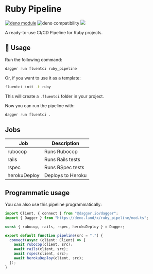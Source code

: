 # Ruby Pipeline

[![deno module](https://shield.deno.dev/x/ruby_pipeline)](https://deno.land/x/ruby_pipeline)
![deno compatibility](https://shield.deno.dev/deno/^1.34)
[![](https://img.shields.io/codecov/c/gh/fluent-ci-templates/ruby-pipeline)](https://codecov.io/gh/fluent-ci-templates/ruby-pipeline)

A ready-to-use CI/CD Pipeline for Ruby projects.

## 🚀 Usage

Run the following command:

```bash
dagger run fluentci ruby_pipeline
```

Or, if you want to use it as a template:

```bash
fluentci init -t ruby
```

This will create a `.fluentci` folder in your project.

Now you can run the pipeline with:

```bash
dagger run fluentci .
```

## Jobs

| Job          | Description      |
| ------------ | ---------------- |
| rubocop      | Runs Rubocop     |
| rails        | Runs Rails tests |
| rspec        | Runs RSpec tests |
| herokuDeploy | Deploys to Heroku |
## Programmatic usage

You can also use this pipeline programmatically:

```ts
import Client, { connect } from "@dagger.io/dagger";
import { Dagger } from "https://deno.land/x/ruby_pipeline/mod.ts";

const { rubocop, rails, rspec, herokuDeploy } = Dagger;

export default function pipeline(src = ".") {
  connect(async (client: Client) => {
    await rubocop(client, src);
    await rails(client, src);
    await rspec(client, src);
    await herokuDeploy(client, src);
  });
}
```
